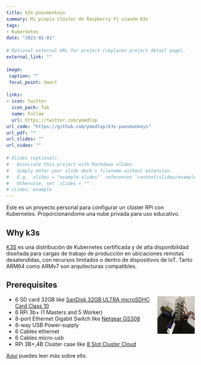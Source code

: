 ```yaml
---
title: k3s-paasmonkeys
summary: Mi propio clúster de Raspberry Pi usando K3s
tags:
- Kubernetes
date: "2021-01-01"

# Optional external URL for project (replaces project detail page).
external_link: ""

image:
 caption: ""
 focal_point: Smart

links:
- icon: twitter
  icon_pack: fab
  name: Follow
  url: https://twitter.com/ymedlop
url_code: "https://github.com/ymedlop/k3s-paasmonkeys"
url_pdf: ""
url_slides: ""
url_video: ""

# Slides (optional).
#   Associate this project with Markdown slides.
#   Simply enter your slide deck's filename without extension.
#   E.g. `slides = "example-slides"` references `content/slides/example-slides.md`.
#   Otherwise, set `slides = ""`.
# slides: example
---
```


Este es un proyecto personal para configurar un clúster RPi con Kubernetes. Proporcionandome una nube privada para uso educativo.

## Why k3s
[K3S](https://k3s.io/) es una distribución de Kubernetes certificada y de alta disponibilidad diseñada para cargas de trabajo de producción en ubicaciones remotas desatendidas, con recursos limitados o dentro de dispositivos de IoT. Tanto ARM64 como ARMv7 son arquitecturas compatibles.

## Prerequisites
<img align="right" width="100" height="100" src="https://github.com/ymedlop/k3s-paasmonkeys/raw/master/images/cluster-draft.jpg">

* 6 SD card 32GB like [SanDisk 32GB ULTRA microSDHC Card Class 10](https://www.amazon.com/gp/product/B007JTKLEK/ref=as_li_tl?ie=UTF8&camp=1789&creative=9325&creativeASIN=B007JTKLEK&linkCode=as2&tag=alexellisuk-20&linkId=72069d86b6c70e1dc49c2f0ce35f08ef)
* 6 RPi 3b+ (1 Masters and 5 Worker)
* 8-port Ethernet Gigabit Switch like [Netgear GS308](https://www.amazon.de/dp/B07PTTX7MX?aaxitk=SnYYIyTPS3nEg.V.FMD-ig&pd_rd_i=B07PTMXBDK&pf_rd_p=5e2a70c8-77de-4865-9918-07306318c381&hsa_cr_id=8283596160702&sb-ci-n=asinImage&sb-ci-v=https%3A%2F%2Fimages-na.ssl-images-amazon.com%2Fimages%2FI%2F41f7FBBmqpL.jpg&sb-ci-a=B07PTMXBDK&th=1)
* 8-way USB Power-supply
* 6 Cables ethernet
* 6 Cables micro-usb
* RPi 3B+,4B Cluster case like [8 Slot Cluster Cloud](https://www.ebay.de/itm/8-Slot-Cluster-Cloud-For-Raspberry-Pi-4B-3B-and-other-single-board-computers/123315692330?hash=item1cb630232a:m:mgb2CCUuG3V2u1RKG3BDyGg&var=423715705189)

[Aquí](https://github.com/ymedlop/k3s-paasmonkeys/blob/master/README.md) puedes leer más sobre ello.